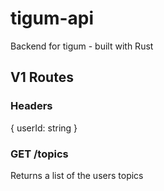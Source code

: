 # tigum-api

Backend for tigum - built with Rust

## V1 Routes

### Headers

{
userId: string
}

### GET /topics

Returns a list of the users topics
